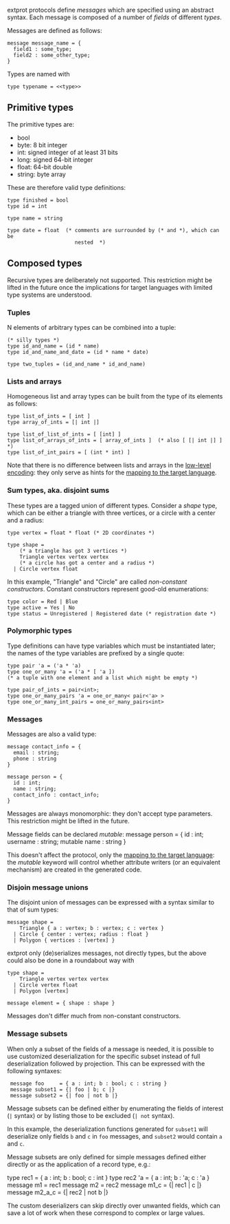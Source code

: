 
extprot protocols define *messages* which are specified using an abstract
syntax. Each message is composed of a number of *fields* of different
*types*.

Messages are defined as follows:

    message message_name = {
      field1 : some_type;
      field2 : some_other_type;
    }

Types are named with

    type typename = <<type>>

## Primitive types

The primitive types are:

* bool
* byte: 8 bit integer
* int: signed integer of at least 31 bits
* long: signed 64-bit integer
* float: 64-bit double
* string: byte array

These are therefore valid type definitions:

    type finished = bool
    type id = int

    type name = string

    type date = float  (* comments are surrounded by (* and *), which can be
                          nested  *)

## Composed types

Recursive types are deliberately not supported. This restriction might be
lifted in the future once the implications for target languages with limited
type systems are understood.

### Tuples

N elements of arbitrary types can be combined into a tuple:

    (* silly types *)
    type id_and_name = (id * name)
    type id_and_name_and_date = (id * name * date)

    type two_tuples = (id_and_name * id_and_name)

### Lists and arrays

Homogeneous list and array types can be built from the type of its elements as
follows:

    type list_of_ints = [ int ]
    type array_of_ints = [| int |]

    type list_of_list_of_ints = [ [int] ]
    type list_of_arrays_of_ints = [ array_of_ints ]  (* also [ [| int |] ] *)
    type list_of_int_pairs = [ (int * int) ]

Note that there is no difference between lists and arrays in the
[low-level encoding](encoding.md): they only serve as hints for
the [mapping to the target language](language-mapping.md).

### Sum types, aka. disjoint sums

These types are a tagged union of different types. Consider a _shape_ type,
which can be either a triangle with three vertices, or a circle with a center
and a radius:

    type vertex = float * float (* 2D coordinates *)

    type shape =
        (* a triangle has got 3 vertices *)
        Triangle vertex vertex vertex
        (* a circle has got a center and a radius *)
      | Circle vertex float

In this example, "Triangle" and "Circle" are called
*non-constant constructors*. Constant constructors represent good-old
enumerations:

    type color = Red | Blue
    type active = Yes | No
    type status = Unregistered | Registered date (* registration date *)

### Polymorphic types

Type definitions can have type variables which must be instantiated later;
the names of the type variables are prefixed by a single quote:

    type pair 'a = ('a * 'a)
    type one_or_many 'a = ('a * [ 'a ])
    (* a tuple with one element and a list which might be empty *)

    type pair_of_ints = pair<int>;
    type one_or_many_pairs 'a = one_or_many< pair<'a> >
    type one_or_many_int_pairs = one_or_many_pairs<int>

### Messages

Messages are also a valid type:

    message contact_info = {
      email : string;
      phone : string
    }

    message person = {
      id : int;
      name : string;
      contact_info : contact_info;
    }

Messages are always monomorphic: they don't accept type parameters. This
restriction might be lifted in the future.

Message fields can be declared *mutable*:
    message person = {
      id : int;
      username : string;
      mutable name : string
    }

This doesn't affect the protocol, only the [mapping to the target
language](doc/language-mapping.md): the _mutable_ keyword will control whether
attribute writers (or an equivalent mechanism) are created in the generated
code.

### Disjoin message unions

The disjoint union of messages can be expressed with a syntax similar to
that of sum types:

    message shape =
        Triangle { a : vertex; b : vertex; c : vertex }
      | Circle { center : vertex; radius : float }
      | Polygon { vertices : [vertex] }

extprot only (de)serializes messages, not directly types, but the above could
also be done in a roundabout way with

    type shape =
        Triangle vertex vertex vertex
      | Circle vertex float
      | Polygon [vertex]

    message element = { shape : shape }

Messages don't differ much from non-constant constructors.

### Message subsets

When only a subset of the fields of a message is needed, it is possible to use
customized deserialization for the specific subset instead of full
deserialization followed by projection. This can be expressed with the
following syntaxes:

     message foo     = { a : int; b : bool; c : string }
     message subset1 = {| foo | b; c |}
     message subset2 = {| foo | not b |}

Message subsets can be defined either by enumerating the fields of interest
(`|` syntax) or by listing those to be excluded (`| not` syntax).

In this example, the deserialization functions generated for `subset1` will
deserialize only fields `b` and `c` in `foo` messages, and `subset2` would
contain `a` and `c`.

Message subsets are only defined for simple messages defined either directly
or as the application of a record type, e.g.:

   type rec1      = { a : int; b : bool; c : int }
   type rec2 'a   = { a : int; b : 'a; c : 'a }
   message m1     = rec1
   message m2     = rec2<string>
   message m1_c   = {| rec1 | c |}
   message m2_a_c = {| rec2 | not b |}

The custom deserializers can skip directly over unwanted fields, which can
save a lot of work when these correspond to complex or large values.

